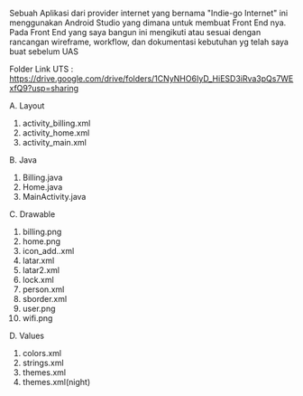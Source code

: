 Sebuah Aplikasi dari provider internet yang bernama "Indie-go Internet" ini menggunakan Android Studio yang dimana untuk membuat Front End nya. Pada Front End yang saya bangun ini mengikuti atau sesuai dengan rancangan wireframe, workflow, dan dokumentasi kebutuhan yg telah saya buat sebelum UAS


Folder Link UTS : 
https://drive.google.com/drive/folders/1CNyNHO6IyD_HiESD3iRva3pQs7WExfQ9?usp=sharing

A. Layout

1. activity_billing.xml
2. activity_home.xml
3. activity_main.xml

B. Java

1. Billing.java
2. Home.java
3. MainActivity.java

C. Drawable

1. billing.png
2. home.png
3. icon_add..xml
4. latar.xml
5. latar2.xml
6. lock.xml
7. person.xml
8. sborder.xml
9. user.png
10. wifi.png

D. Values
1. colors.xml
2. strings.xml
3. themes.xml
4. themes.xml(night)
